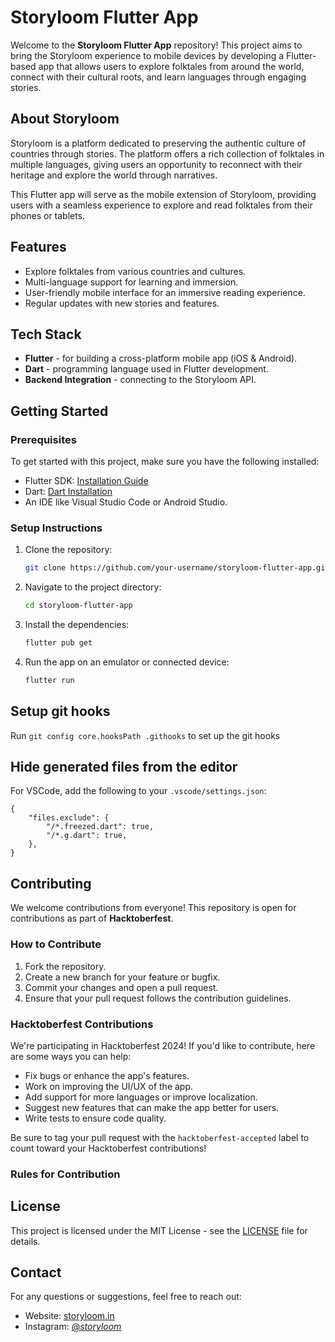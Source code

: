 # Storyloom Flutter App

Welcome to the **Storyloom Flutter App** repository! This project aims to bring the Storyloom experience to mobile devices by developing a Flutter-based app that allows users to explore folktales from around the world, connect with their cultural roots, and learn languages through engaging stories.

## About Storyloom

Storyloom is a platform dedicated to preserving the authentic culture of countries through stories. The platform offers a rich collection of folktales in multiple languages, giving users an opportunity to reconnect with their heritage and explore the world through narratives.

This Flutter app will serve as the mobile extension of Storyloom, providing users with a seamless experience to explore and read folktales from their phones or tablets.

## Features

- Explore folktales from various countries and cultures.
- Multi-language support for learning and immersion.
- User-friendly mobile interface for an immersive reading experience.
- Regular updates with new stories and features.

## Tech Stack

- **Flutter** - for building a cross-platform mobile app (iOS & Android).
- **Dart** - programming language used in Flutter development.
- **Backend Integration** - connecting to the Storyloom API.

## Getting Started

### Prerequisites

To get started with this project, make sure you have the following installed:

- Flutter SDK: [Installation Guide](https://flutter.dev/docs/get-started/install)
- Dart: [Dart Installation](https://dart.dev/get-dart)
- An IDE like Visual Studio Code or Android Studio.

### Setup Instructions

1. Clone the repository:
   ```bash
   git clone https://github.com/your-username/storyloom-flutter-app.git
   ```

2. Navigate to the project directory:
   ```bash
   cd storyloom-flutter-app
   ```

3. Install the dependencies:
   ```bash
   flutter pub get
   ```

4. Run the app on an emulator or connected device:
   ```bash
   flutter run
   ```

## Setup git hooks
Run `git config core.hooksPath .githooks` to set up the git hooks

## Hide generated files from the editor
For VSCode, add the following to your `.vscode/settings.json`:
```
{
    "files.exclude": {
        "/*.freezed.dart": true,
        "/*.g.dart": true,
    },
}
```
## Contributing

We welcome contributions from everyone! This repository is open for contributions as part of **Hacktoberfest**.

### How to Contribute

1. Fork the repository.
2. Create a new branch for your feature or bugfix.
3. Commit your changes and open a pull request.
4. Ensure that your pull request follows the contribution guidelines.

### Hacktoberfest Contributions

We're participating in Hacktoberfest 2024! If you'd like to contribute, here are some ways you can help:

- Fix bugs or enhance the app's features.
- Work on improving the UI/UX of the app.
- Add support for more languages or improve localization.
- Suggest new features that can make the app better for users.
- Write tests to ensure code quality.

Be sure to tag your pull request with the `hacktoberfest-accepted` label to count toward your Hacktoberfest contributions!

### Rules for Contribution

<!-- Add rules here -->

## License

This project is licensed under the MIT License - see the [LICENSE](LICENSE) file for details.

## Contact

For any questions or suggestions, feel free to reach out:

- Website: [storyloom.in](https://storyloom.in)
- Instagram: [@_storyloom_](https://www.instagram.com/_storyloom_/)


